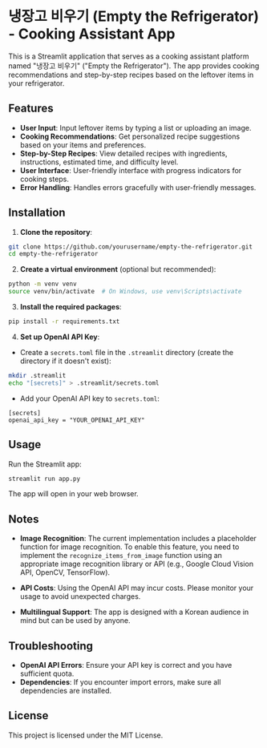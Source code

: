 # 냉장고 비우기 (Empty the Refrigerator) - Cooking Assistant App

This is a Streamlit application that serves as a cooking assistant platform named "냉장고 비우기" ("Empty the Refrigerator"). The app provides cooking recommendations and step-by-step recipes based on the leftover items in your refrigerator.

## Features

- **User Input**: Input leftover items by typing a list or uploading an image.
- **Cooking Recommendations**: Get personalized recipe suggestions based on your items and preferences.
- **Step-by-Step Recipes**: View detailed recipes with ingredients, instructions, estimated time, and difficulty level.
- **User Interface**: User-friendly interface with progress indicators for cooking steps.
- **Error Handling**: Handles errors gracefully with user-friendly messages.

## Installation

1. **Clone the repository**:

```bash
git clone https://github.com/yourusername/empty-the-refrigerator.git
cd empty-the-refrigerator
```

2. **Create a virtual environment** (optional but recommended):

```bash
python -m venv venv
source venv/bin/activate  # On Windows, use venv\Scripts\activate
```

3. **Install the required packages**:

```bash
pip install -r requirements.txt
```

4. **Set up OpenAI API Key**:

- Create a `secrets.toml` file in the `.streamlit` directory (create the directory if it doesn't exist):

```bash
mkdir .streamlit
echo "[secrets]" > .streamlit/secrets.toml
```

- Add your OpenAI API key to `secrets.toml`:

```
[secrets]
openai_api_key = "YOUR_OPENAI_API_KEY"
```

## Usage

Run the Streamlit app:

```bash
streamlit run app.py
```

The app will open in your web browser.

## Notes

- **Image Recognition**: The current implementation includes a placeholder function for image recognition. To enable this feature, you need to implement the `recognize_items_from_image` function using an appropriate image recognition library or API (e.g., Google Cloud Vision API, OpenCV, TensorFlow).

- **API Costs**: Using the OpenAI API may incur costs. Please monitor your usage to avoid unexpected charges.

- **Multilingual Support**: The app is designed with a Korean audience in mind but can be used by anyone.

## Troubleshooting

- **OpenAI API Errors**: Ensure your API key is correct and you have sufficient quota.
- **Dependencies**: If you encounter import errors, make sure all dependencies are installed.

## License

This project is licensed under the MIT License.